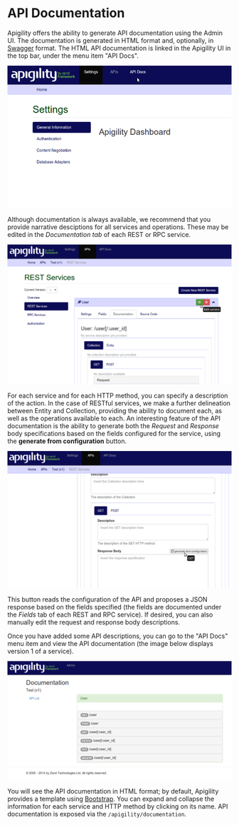 API Documentation
=================

Apigility offers the ability to generate API documentation using the Admin UI.  The documentation is
generated in HTML format and, optionally, in [Swagger](https://helloreverb.com/developers/swagger)
format. The HTML API documentation is linked in the Apigility UI in the top bar, under the menu item
"API Docs".

![API Docs menu](/asset/apigility-documentation/img/api-doc-menu.png)

Although documentation is always available, we recommend that you provide narrative desciptions for all
services and operations.  These may be edited in the *Documentation tab* of each REST or RPC
service.

![Documentation tab](/asset/apigility-documentation/img/api-doc-tab.png)

For each service and for each HTTP method, you can specify a description of the action.  In the case
of RESTful services, we make a further delineation between Entity and Collection, providing the
ability to document each, as well as the operations available to each. An interesting feature of the
API documentation is the ability to generate both the *Request* and *Response* body specifications
based on the fields configured for the service, using the **generate from configuration** button.

![Generate from configuration](/asset/apigility-documentation/img/api-doc-generate-from-config.png)

This button reads the configuration of the API and proposes a JSON response based on the fields
specified (the fields are documented under the *Fields* tab of each REST and RPC service). If
desired, you can also manually edit the request and response body descriptions.

Once you have added some API descriptions, you can go to the "API Docs" menu item and view
the API documentation (the image below displays version 1 of a service).

![Documentation output](/asset/apigility-documentation/img/api-doc-html-output.png)

You will see the API documentation in HTML format; by default, Apigility provides a template using
[Bootstrap](http://getbootstrap.com/). You can expand and collapse the information for each service
and HTTP method by clicking on its name. API documentation is exposed via the
`/apigility/documentation`.
